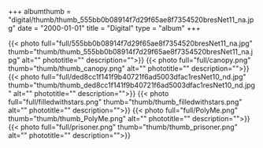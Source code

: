 +++
albumthumb = "digital/thumb/thumb_555bb0b08914f7d29f65ae8f7354520bresNet11_na.jpg"
date = "2000-01-01"
title = "Digital"
type = "album"
+++

{{< photo full="full/555bb0b08914f7d29f65ae8f7354520bresNet11_na.jpg" thumb="thumb/thumb_555bb0b08914f7d29f65ae8f7354520bresNet11_na.jpg" alt="" phototitle="" description="">}}
{{< photo full="full/canopy.png" thumb="thumb/thumb_canopy.png" alt="" phototitle="" description="">}}
{{< photo full="full/ded8cc1f141f9b40721f6ad5003dfac1resNet10_nd.jpg" thumb="thumb/thumb_ded8cc1f141f9b40721f6ad5003dfac1resNet10_nd.jpg" alt="" phototitle="" description="">}}
{{< photo full="full/filledwithstars.png" thumb="thumb/thumb_filledwithstars.png" alt="" phototitle="" description="">}}
{{< photo full="full/PolyMe.png" thumb="thumb/thumb_PolyMe.png" alt="" phototitle="" description="">}}
{{< photo full="full/prisoner.png" thumb="thumb/thumb_prisoner.png" alt="" phototitle="" description="">}}
